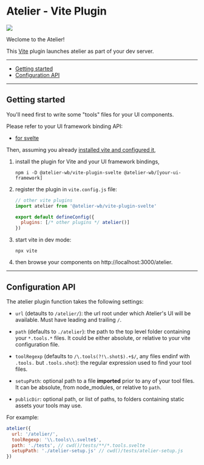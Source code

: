 # Atelier - Vite Plugin

[![](https://img.shields.io/npm/v/@atelier-wb/vite-plugin-svelte.svg)](https://www.npmjs.com/package/@atelier-wb/vite-plugin-svelte)

Weclome to the Atelier!

This [Vite][vite] plugin launches atelier as part of your dev server.

---

- [Getting started](#getting-started)
- [Configuration API](#configuration-api)

---

## Getting started

You'll need first to write some "tools" files for your UI components.

Please refer to your UI framework binding API:

- [for svelte][svelte-bindings]

Then, assuming you already [installed vite and configured it][vite-getting-started],

1. install the plugin for Vite and your UI framework bindings,

   ```shell
   npm i -D @atelier-wb/vite-plugin-svelte @atelier-wb/[your-ui-framework]
   ```

1. register the plugin in `vite.config.js` file:

   ```js
   // other vite plugins
   import atelier from '@atelier-wb/vite-plugin-svelte'

   export default defineConfig({
     plugins: [/* other plugins */ atelier()]
   })
   ```

1. start vite in dev mode:

   ```shell
   npx vite
   ```

1. then browse your components on http://localhost:3000/atelier.

---

## Configuration API

The atelier plugin function takes the following settings:

- `url` (detaults to `/atelier/`): the url root under which Atelier's UI will be available. Must have leading and trailing `/`.

- `path` (defaults to `./atelier`): the path to the top level folder containing your `*.tools.*` files. It could be either absolute, or relative to your vite configuration file.

- `toolRegexp` (defaults to `/\.tools(?!\.shot$).+$/`, any files endinf with `.tools.` but `.tools.shot`): the regular expression used to find your tool files.

- `setupPath`: optional path to a file **imported** prior to any of your tool files. It can be absolute, from node_modules, or relative to `path`.

- `publicDir`: optional path, or list of paths, to folders containing static assets your tools may use.

For example:

```js
atelier({
  url: '/atelier/',
  toolRegexp: '\\.tools\\.svelte$',
  path: './tests', // cwd()/tests/**/*.tools.svelte
  setupPath: './atelier-setup.js' // cwd()/tests/atelier-setup.js
})
```

[vite]: https://vitejs.dev
[svelte-bindings]: https://github.com/feugy/atelier/tree/master/packages/svelte
[vite-getting-started]: https://vitejs.dev/guide/#scaffolding-your-first-vite-project
